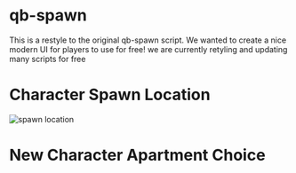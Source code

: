 # qb-spawn

This is a restyle to the original qb-spawn script. We wanted to create a nice modern UI for players to use for free! we are currently retyling and updating many scripts for free

# Character Spawn Location
![spawn location](https://i.imgur.com/J8KTTOJ.png)

# New Character Apartment Choice

